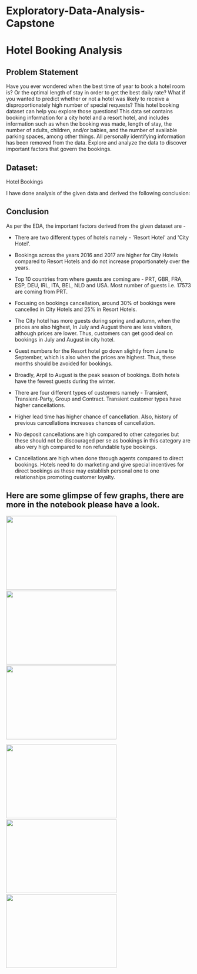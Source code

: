 # Exploratory-Data-Analysis-Capstone
# Hotel Booking Analysis

## Problem Statement
Have you ever wondered when the best time of year to book a hotel room is? Or the optimal length of stay in order to get the best daily rate? What if you wanted to predict whether or not a hotel was likely to receive a disproportionately high number of special requests? This hotel booking dataset can help you explore those questions!
This data set contains booking information for a city hotel and a resort hotel, and includes information such as when the booking was made, length of stay, the number of adults, children, and/or babies, and the number of available parking spaces, among other things. All personally identifying information has been removed from the data.
Explore and analyze the data to discover important factors that govern the bookings.

## Dataset:
Hotel Bookings

I have done analysis of the given data and derived the following conclusion:
## Conclusion
As per the EDA, the important factors derived from the given dataset are -

* There are two different types of hotels namely - 'Resort Hotel' and 'City Hotel'.

* Bookings across the years 2016 and 2017 are higher for City Hotels compared to Resort Hotels and do not increase proportionately over the years.

* Top 10 countries from where guests are coming are - PRT, GBR, FRA, ESP, DEU, IRL, ITA, BEL, NLD and USA. Most number of guests i.e. 17573 are coming from PRT.

* Focusing on bookings cancellation, around 30% of bookings were cancelled in City Hotels and 25% in Resort Hotels.

* The City hotel has more guests during spring and autumn, when the prices are also highest, In July and August there are less visitors, although prices are lower. Thus, customers can get good deal on bookings in July and August in city hotel.

* Guest numbers for the Resort hotel go down slightly from June to September, which is also when the prices are highest. Thus, these months should be avoided for bookings.

* Broadly, Arpil to August is the peak season of bookings. Both hotels have the fewest guests during the winter.

* There are four different types of customers namely - Transient, Transient-Party, Group and Contract. Transient customer types have higher cancellations.

* Higher lead time has higher chance of cancellation. Also, history of previous cancellations increases chances of cancellation.

* No deposit cancellations are high compared to other categories but these should not be discouraged per se as bookings in this category are also very high compared to non refundable type bookings.

* Cancellations are high when done through agents compared to direct bookings. Hotels need to do marketing and give special incentives for direct bookings as these may establish personal one to one relationships promoting customer loyalty.

## Here are some glimpse of few graphs, there are more in the notebook please have a look.
<p align="left">
  <img width="300" height="200" src="https://user-images.githubusercontent.com/99494127/171113753-7c76c550-9a56-4bf0-8720-b0ed49de931e.jpg">
  &nbsp &nbsp 
  <img width="300" height="200" src="https://user-images.githubusercontent.com/99494127/171114577-93bc15cb-a2ba-48fa-9a3b-ea04efc2a84a.jpg">
  &nbsp &nbsp
  <img width="300" height="200" src="https://user-images.githubusercontent.com/99494127/171114615-40c70f03-a924-4755-9383-23fc6fec5ecc.jpg">
</p>

<p align="left">
  <img width="300" height="200" src="https://user-images.githubusercontent.com/99494127/171114674-a5becec7-13d2-40c4-8168-14048e60c22f.jpg">
  &nbsp &nbsp 
  <img width="300" height="200" src="https://user-images.githubusercontent.com/99494127/171114723-bd51bd5f-f45e-4dde-a3d0-cb3bb1e06705.jpg">
  &nbsp &nbsp 
  <img width="300" height="200" src="https://user-images.githubusercontent.com/99494127/171114747-afc70959-caa1-415e-8617-0d437bf0f15a.jpg">
</p>
